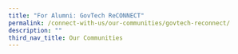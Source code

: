 ```yaml
---
title: "For Alumni: GovTech ReCONNECT"
permalink: /connect-with-us/our-communities/govtech-reconnect/
description: ""
third_nav_title: Our Communities
---
```

